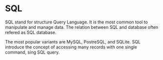 # SQL

SQL stand for structure Query Language. It is the most common tool to manipulate and manage data. The relation between SQL and database often refered as SQL database.

The most popular variants are MySQL, PostreSQL, and SQLite. SQL introduce the concept of accessing many records with one single command, sing SQL query.

